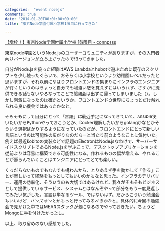 ```yaml
---
categories:  "event nodejs"
comments: true
date: "2016-01-20T00:00:00+09:00"
title: "東京Node学園付属小学校1限目に行ってきた"

---
```


[【増枠！】東京Node学園付属小学校 1時限目 - connpass](http://connpass.com/event/23463/)

東京node学園というNode.jsのユーザーコミュニティがありますが、その入門者向けバージョンが立ち上がったので行ってきました。

自分がNode.jsを扱った経験はAWS Lambdaとhubotで遊ぶために既存のスクリプトを少し触ったぐらいで、おそらくは小学校というより幼稚園レベルだったと思いますが、それ以前にやはりフロントエンドの集まりにインフラのエンジニアが行くというのはちょっと自分でも場違い感を覚えずにはいられず、さすがに提供できる話もないやろなってことで懇親会は出ずに帰ってしまいました（）。しかし刺激になったのは確かというか、フロントエンドの世界にちょっとだけ触れられる良い機会ではあったかなと。

そもそもにして自分にとって「言語」は最近手足になってきていて、Ansible使いたいからPythonやっておこうとか、Docker理解したいからgolangかなとかそういう選択ばかりするようになっていたのだが、フロントエンドにとって新しい言語というのは可能性の広がりなのだなーと当たり前のようなことに気付いた。例えば最近Kobitoの実装などで話題のElectronはNode.jsなわけで、サーバーサイドスクリプトであるNode.jsを学ぶことで、デスクトップアプリケーションを従前よりは容易に構築できる可能性になる。作れるものの幅が増える、やれることが膨らんでいくことはエンジニアにとってとても楽しい。

くっだらないものでもなんでも構わんから、とりあえず手を動かして「作る」ことが楽しいって経験をもっとしてもいいのかもなと思った。インフラのデリバリー、運用の効率化、そういうのも大切ではあるけれど、我々がそもそもビジネスとして提供しているサービス、システムとはなんぞやって部分をもう一度見返してみたい気がした。言語は単なるツール、ではないはず。だからこういう勉強会もいいけど、ハンズオンとかもっと行ってみるべきかなと。具体的に今回の勉強会で見かけた中ではMEANスタックが気になるのでやっておきたい。ちょうどMongoに手を付けたかったし。

以上、取り留めのない感想でした。


